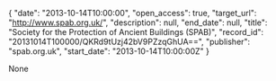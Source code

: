{
  "date": "2013-10-14T10:00:00", 
  "open_access": true, 
  "target_url": "http://www.spab.org.uk/", 
  "description": null, 
  "end_date": null, 
  "title": "Society for the Protection of Ancient Buildings (SPAB)", 
  "record_id": "20131014T100000/QKRd9tUzj42bV9PZzqGhUA==", 
  "publisher": "spab.org.uk", 
  "start_date": "2013-10-14T10:00:00Z"
}

None